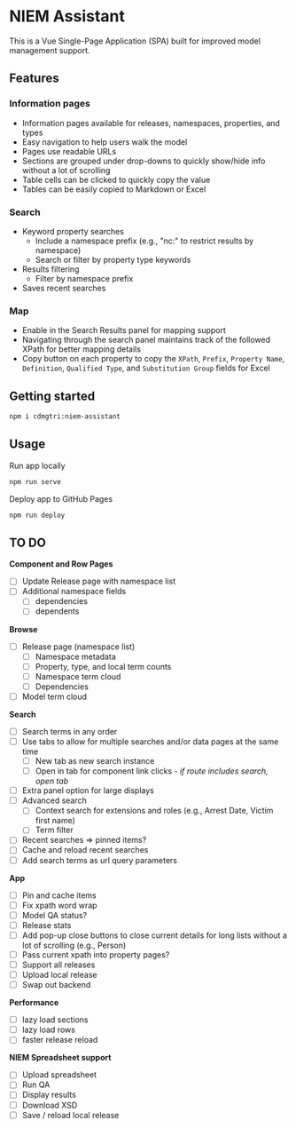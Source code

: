 
# NIEM Assistant

This is a Vue Single-Page Application (SPA) built for improved model management support.

## Features

### Information pages

- Information pages available for releases, namespaces, properties, and types
- Easy navigation to help users walk the model
- Pages use readable URLs
- Sections are grouped under drop-downs to quickly show/hide info without a lot of scrolling
- Table cells can be clicked to quickly copy the value
- Tables can be easily copied to Markdown or Excel

### Search

- Keyword property searches
  - Include a namespace prefix (e.g., "nc:" to restrict results by namespace)
  - Search or filter by property type keywords
- Results filtering
  - Filter by namespace prefix
- Saves recent searches

### Map

- Enable in the Search Results panel for mapping support
- Navigating through the search panel maintains track of the followed XPath for better mapping details
- Copy button on each property to copy the `XPath`, `Prefix`, `Property Name`, `Definition`, `Qualified Type`, and `Substitution Group` fields for Excel

## Getting started

```sh
npm i cdmgtri:niem-assistant
```

## Usage

Run app locally

```bash
npm run serve
```

Deploy app to GitHub Pages

```bash
npm run deploy
```

## TO DO

**Component and Row Pages**

- [ ] Update Release page with namespace list
- [ ] Additional namespace fields
  - [ ] dependencies
  - [ ] dependents

**Browse**

- [ ] Release page (namespace list)
  - [ ] Namespace metadata
  - [ ] Property, type, and local term counts
  - [ ] Namespace term cloud
  - [ ] Dependencies
- [ ] Model term cloud

**Search**

- [ ] Search terms in any order
- [ ] Use tabs to allow for multiple searches and/or data pages at the same time
  - [ ] New tab as new search instance
  - [ ] Open in tab for component link clicks - *if route includes search, open tab*
- [ ] Extra panel option for large displays
- [ ] Advanced search
  - [ ] Context search for extensions and roles (e.g., Arrest Date, Victim first name)
  - [ ] Term filter
- [ ] Recent searches => pinned items?
- [ ] Cache and reload recent searches
- [ ] Add search terms as url query parameters

**App**

- [ ] Pin and cache items
- [ ] Fix xpath word wrap
- [ ] Model QA status?
- [ ] Release stats
- [ ] Add pop-up close buttons to close current details for long lists without a lot of scrolling (e.g., Person)
- [ ] Pass current xpath into property pages?
- [ ] Support all releases
- [ ] Upload local release
- [ ] Swap out backend

**Performance**

- [ ] lazy load sections
- [ ] lazy load rows
- [ ] faster release reload

**NIEM Spreadsheet support**

- [ ] Upload spreadsheet
- [ ] Run QA
- [ ] Display results
- [ ] Download XSD
- [ ] Save / reload local release
